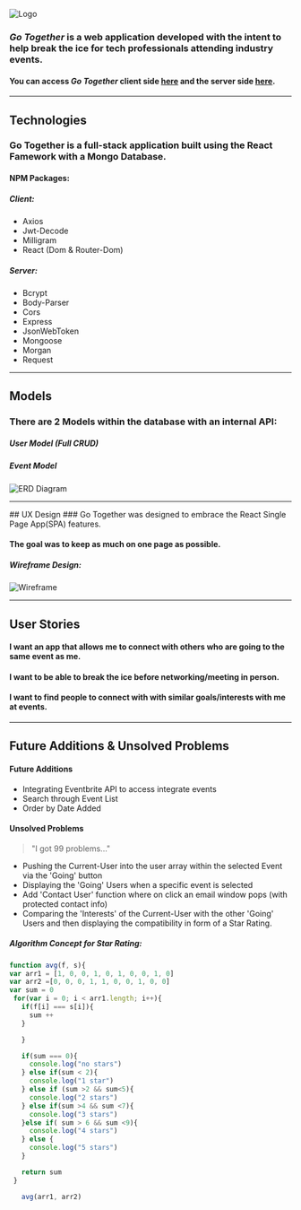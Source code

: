 ![Logo](project_4/go-together/public/logo.png)

 ### *Go Together* is a web application developed with the intent to help break the ice for tech professionals attending industry events.

#### You can access *Go Together* client side [here](https://gotogether-client.herokuapp.com/) and the server side [here](https://gotogether-server.herokuapp.com/).

<hr>

## Technologies

### Go Together is a full-stack application built using the React Famework with a Mongo Database.

#### NPM Packages:

##### Client:  
*  Axios  
*  Jwt-Decode  
*  Milligram
*  React (Dom & Router-Dom)

##### Server:  

*  Bcrypt
*  Body-Parser
*  Cors
*  Express
*  JsonWebToken
*  Mongoose
*  Morgan
*  Request


<hr>

## Models

### There are 2 Models within the database with an internal API:

##### User Model (Full CRUD)
##### Event Model  

![ERD Diagram](/Users/dearman/Desktop/project_4/go-together/public/erd.png)

<hr>
## UX Design
### Go Together was designed to embrace the React Single Page App(SPA) features.

#### The goal was to keep as much on one page as possible.

##### Wireframe Design:

![Wireframe](/Users/dearman/Desktop/project_4/go-together/public/wireframe.png)

<hr>

## User Stories

#### I want an app that allows me to connect with others who are going to the same event as me.

#### I want to be able to break the ice before networking/meeting in person.

#### I want to find people to connect with with similar goals/interests with me at events.


<hr>

## Future Additions & Unsolved Problems

#### Future Additions
* Integrating Eventbrite API to access integrate events
* Search through Event List
* Order by Date Added


#### Unsolved Problems
>"I got 99 problems..."

* Pushing the Current-User into the user array within the selected Event via the 'Going' button
* Displaying the 'Going' Users when a specific event is selected
* Add 'Contact User' function where on click an email window pops (with protected contact info)
* Comparing the 'Interests' of the Current-User with the other 'Going' Users and then displaying the compatibility in form of a Star Rating.

##### Algorithm Concept for Star Rating:
 ```javascript
function avg(f, s){
var arr1 = [1, 0, 0, 1, 0, 1, 0, 0, 1, 0]
var arr2 =[0, 0, 0, 1, 1, 0, 0, 1, 0, 0]
var sum = 0
  for(var i = 0; i < arr1.length; i++){
    if(f[i] === s[i]){
      sum ++
    }

    }

    if(sum === 0){
      console.log("no stars")
    } else if(sum < 2){
      console.log("1 star")
    } else if (sum >2 && sum<5){
      console.log("2 stars")
    } else if(sum >4 && sum <7){
      console.log("3 stars")
    }else if( sum > 6 && sum <9){
      console.log("4 stars")
    } else {
      console.log("5 stars")
    }

    return sum
  }

	avg(arr1, arr2)
   
